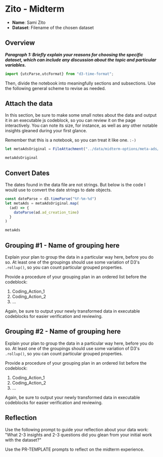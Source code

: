 # Zito - Midterm

* **Name**: Sami Zito
* **Dataset**: Filename of the chosen dataset

## Overview

***Paragraph 1: Briefly explain your reasons for choosing the specific dataset,
which can include any discussion about the topic and particular variables.***


```js
import {utcParse,utcFormat} from "d3-time-format";
```

Then, divide the notebook into meaningfully sections and subsections.
Use the following general scheme to revise as needed.

## Attach the data

In this section, be sure to make some small notes about the data and output it
in an executable js codeblock, so you can review it on the page interactively.
You can note its size, for instance, as well as any other notable insights
gleaned during your first glance.

Remember that this is a notebook, so you can treat it like one. `:-)`
```js
let metaAdsOriginal = FileAttachment("../data/midterm-options/meta-ads/meta-ads-mentioning-israel-after-2015-09-11.csv").csv({typed: true})
```
```js
metaAdsOriginal
```

## Convert Dates

The dates found in the data file are not strings. But below is the code I would use to convert the date strings to date objects.

```javascript
const dateParse = d3.timeParse("%Y-%m-%d")
let metaAds = metaAdsOriginal.map(
  (ad) => {
    dateParse(ad.ad_creation_time)
  }
)
```
```js
metaAds
```


## Grouping #1 - Name of grouping here

Explain your plan to group the data in a particular way here, before you do so.
At least one of the groupings should use some variation of D3's `.rollup()`, so
you can count particular grouped properties.

Provide a procedure of your grouping plan in an ordered list before the codeblock:

1. Coding_Action_1
2. Coding_Action_2
3. ...

Again, be sure to output your newly transformed data in executable codeblocks
for easier verification and reviewing.

## Grouping #2 - Name of grouping here

Explain your plan to group the data in a particular way here, before you do so.
At least one of the groupings should use some variation of D3's `.rollup()`, so
you can count particular grouped properties.

Provide a procedure of your grouping plan in an ordered list before the codeblock:

1. Coding_Action_1
2. Coding_Action_2
3. ...

Again, be sure to output your newly transformed data in executable codeblocks
for easier verification and reviewing.

## Reflection

Use the following prompt to guide your reflection about your data work:
"What 2-3 insights and 2-3 questions did you glean from your initial work
with the dataset?"

Use the PR-TEMPLATE prompts to reflect on the midterm experience.